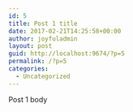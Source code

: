 ```yaml
---
id: 5
title: Post 1 title
date: 2017-02-21T14:25:58+00:00
author: joyfuladmin
layout: post
guid: http://localhost:9674/?p=5
permalink: /?p=5
categories:
  - Uncategorized
---
```

Post 1 body